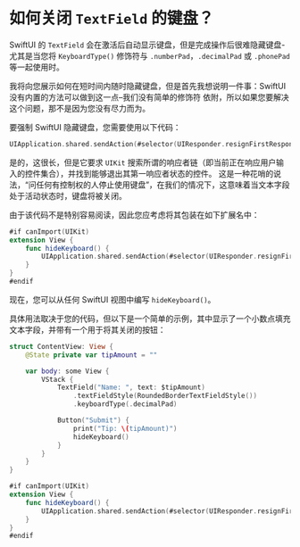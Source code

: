 如何关闭 `TextField` 的键盘？
===

SwiftUI 的 `TextField` 会在激活后自动显示键盘，但是完成操作后很难隐藏键盘-尤其是当您将 `KeyboardType()` 修饰符与 `.numberPad`，`.decimalPad` 或 `.phonePad` 等一起使用时。

我将向您展示如何在短时间内随时隐藏键盘，但是首先我想说明一件事：SwiftUI没有内置的方法可以做到这一点–我们没有简单的修饰符 依附，所以如果您要解决这个问题，那不是因为您没有尽力而为。

要强制 SwiftUI 隐藏键盘，您需要使用以下代码：

```swift
UIApplication.shared.sendAction(#selector(UIResponder.resignFirstResponder), to: nil, from: nil, for: nil)
```

是的，这很长，但是它要求 `UIKit` 搜索所谓的响应者链（即当前正在响应用户输入的控件集合），并找到能够退出其第一响应者状态的控件。 这是一种花哨的说法，“问任何有控制权的人停止使用键盘”，在我们的情况下，这意味着当文本字段处于活动状态时，键盘将被关闭。

由于该代码不是特别容易阅读，因此您应考虑将其包装在如下扩展名中：

```swift
#if canImport(UIKit)
extension View {
    func hideKeyboard() {
        UIApplication.shared.sendAction(#selector(UIResponder.resignFirstResponder), to: nil, from: nil, for: nil)
    }
}
#endif
```

现在，您可以从任何 SwiftUI 视图中编写 `hideKeyboard()`。

具体用法取决于您的代码，但以下是一个简单的示例，其中显示了一个小数点填充文本字段，并带有一个用于将其关闭的按钮：

```swift
struct ContentView: View {
    @State private var tipAmount = ""

    var body: some View {
        VStack {
            TextField("Name: ", text: $tipAmount)
                .textFieldStyle(RoundedBorderTextFieldStyle())
                .keyboardType(.decimalPad)

            Button("Submit") {
                print("Tip: \(tipAmount)")
                hideKeyboard()
            }
        }
    }
}

#if canImport(UIKit)
extension View {
    func hideKeyboard() {
        UIApplication.shared.sendAction(#selector(UIResponder.resignFirstResponder), to: nil, from: nil, for: nil)
    }
}
#endif
```